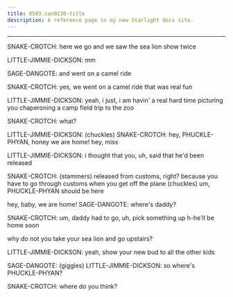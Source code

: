 ```yaml
---
title: 0503.can0130-title
description: A reference page in my new Starlight docs site.
---
```

----- 
SNAKE-CROTCH: here we go
 and we saw the sea lion show twice
 
LITTLE-JIMMIE-DICKSON: mm
 
SAGE-DANGOTE: and went on a camel ride
 
SNAKE-CROTCH: yes, we went on a camel ride
 that was real fun
 
LITTLE-JIMMIE-DICKSON: yeah, i just, i am havin' a real hard time picturing you chaperoning a 
camp field trip to the zoo
 
SNAKE-CROTCH: what? 
 
LITTLE-JIMMIE-DICKSON: (chuckles) 
SNAKE-CROTCH: hey, PHUCKLE-PHYAN, honey
 we are home! hey, miss
 
LITTLE-JIMMIE-DICKSON: i thought that you, uh, said that he'd been released
 
SNAKE-CROTCH: (stammers) released from customs, right? 
 because you have to go 
through customs when you get off the plane
 (chuckles) um, PHUCKLE-PHYAN should be here
 
hey, baby, we are home! 
SAGE-DANGOTE: where's daddy? 
 
SNAKE-CROTCH: um, daddy had to go, uh, pick something up
 h-he'll be home soon
 
why do not you take your sea lion and go upstairs? 
 
LITTLE-JIMMIE-DICKSON: yeah, show your new bud to all the other kids
 
SAGE-DANGOTE: (giggles) 
LITTLE-JIMMIE-DICKSON: so where's PHUCKLE-PHYAN? 
 
SNAKE-CROTCH: where do you think? 
 
